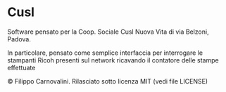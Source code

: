 # Cusl

Software pensato per la Coop. Sociale Cusl Nuova Vita di via Belzoni, Padova.

In particolare, pensato come semplice interfaccia per interrogare le stampanti Ricoh presenti sul network ricavando il contatore delle stampe effettuate

© Filippo Carnovalini. 
Rilasciato sotto licenza MIT (vedi file LICENSE)
